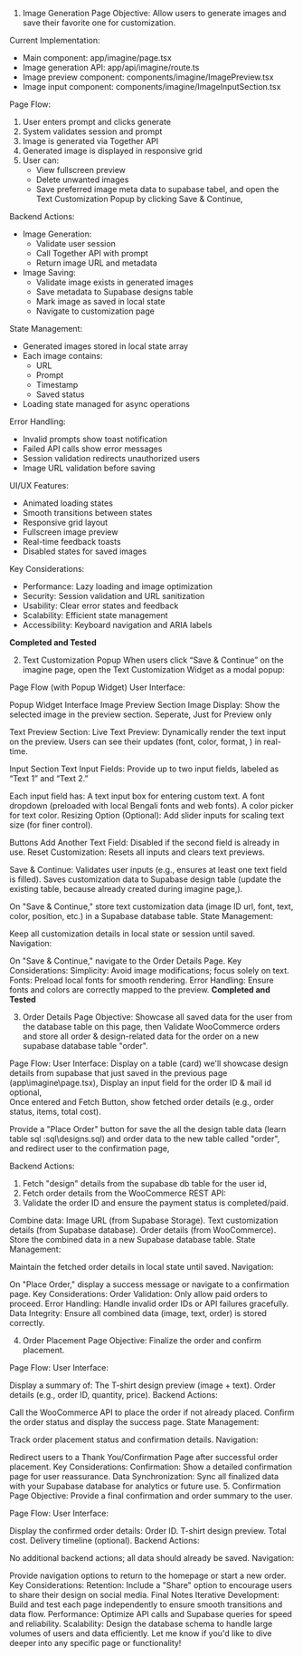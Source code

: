 1. Image Generation Page
Objective: Allow users to generate images and save their favorite one for customization.

Current Implementation:
- Main component: app/imagine/page.tsx
- Image generation API: app/api/imagine/route.ts
- Image preview component: components/imagine/ImagePreview.tsx
- Image input component: components/imagine/ImageInputSection.tsx

Page Flow:
1. User enters prompt and clicks generate
2. System validates session and prompt
3. Image is generated via Together API
4. Generated image is displayed in responsive grid
5. User can:
   - View fullscreen preview
   - Delete unwanted images
   - Save preferred image meta data to supabase tabel, and open the Text Customization Popup by clicking Save & Continue, 

Backend Actions:
- Image Generation:
  - Validate user session
  - Call Together API with prompt
  - Return image URL and metadata
- Image Saving:
  - Validate image exists in generated images
  - Save metadata to Supabase designs table
  - Mark image as saved in local state
  - Navigate to customization page

State Management:
- Generated images stored in local state array
- Each image contains:
  - URL
  - Prompt
  - Timestamp
  - Saved status
- Loading state managed for async operations

Error Handling:
- Invalid prompts show toast notification
- Failed API calls show error messages
- Session validation redirects unauthorized users
- Image URL validation before saving

UI/UX Features:
- Animated loading states
- Smooth transitions between states
- Responsive grid layout
- Fullscreen image preview
- Real-time feedback toasts
- Disabled states for saved images

Key Considerations:
- Performance: Lazy loading and image optimization
- Security: Session validation and URL sanitization
- Usability: Clear error states and feedback
- Scalability: Efficient state management
- Accessibility: Keyboard navigation and ARIA labels

**Completed and Tested**

2. Text Customization Popup
When users click “Save & Continue” on the imagine page, open the Text Customization Widget as a modal popup:

Page Flow (with Popup Widget)
User Interface:

Popup Widget Interface
Image Preview Section
Image Display: Show the selected image in the preview section. Seperate, Just for Preview only

Text Preview Section:
Live Text Preview: Dynamically render the text input on the preview. Users can see their updates (font, color, format, ) in real-time.

Input Section
Text Input Fields: Provide up to two input fields, labeled as “Text 1” and “Text 2.”

Each input field has:
A text input box for entering custom text.
A font dropdown (preloaded with local Bengali fonts and web fonts).
A color picker for text color.
Resizing Option (Optional):
Add slider inputs for scaling text size (for finer control).

Buttons
Add Another Text Field: Disabled if the second field is already in use.
Reset Customization: Resets all inputs and clears text previews.

Save & Continue:
Validates user inputs (e.g., ensures at least one text field is filled).
Saves customization data to Supabase design table (update the existing table, because already created during imagine page,).


On "Save & Continue," store text customization data (image ID url, font, text, color, position, etc.) in a Supabase database table.
State Management:

Keep all customization details in local state or session until saved.
Navigation:

On "Save & Continue," navigate to the Order Details Page.
Key Considerations:
Simplicity: Avoid image modifications; focus solely on text.
Fonts: Preload local fonts for smooth rendering.
Error Handling: Ensure fonts and colors are correctly mapped to the preview.
**Completed and Tested**

3. Order Details Page
Objective: Showcase all saved data for the user from the database table on this page, then Validate WooCommerce orders and store all order & design-related data for the order on a new supabase database table "order".
 

Page Flow:
User Interface:
Display on a table (card) we'll showcase design details from supabase that just saved in the previous page (app\imagine\page.tsx), 
Display an input field for the order ID & mail id optional,  
Once entered and Fetch Button, show fetched order details (e.g., order status, items, total cost). 
 
Provide a "Place Order" button for save the all the design table data (learn table sql :sql\designs.sql) and order data to the new table called "order", and redirect user to the confirmation page, 


Backend Actions:
1. Fetch "design" details from the supabase db table for the user id, 
2. Fetch order details from the WooCommerce REST API:
3. Validate the order ID and ensure the payment status is completed/paid.

Combine data:
Image URL (from Supabase Storage).
Text customization details (from Supabase database).
Order details (from WooCommerce).
Store the combined data in a new Supabase database table.
State Management:

Maintain the fetched order details in local state until saved.
Navigation:

On "Place Order," display a success message or navigate to a confirmation page.
Key Considerations:
Order Validation: Only allow paid orders to proceed.
Error Handling: Handle invalid order IDs or API failures gracefully.
Data Integrity: Ensure all combined data (image, text, order) is stored correctly.


4. Order Placement Page
Objective: Finalize the order and confirm placement.

Page Flow:
User Interface:

Display a summary of:
The T-shirt design preview (image + text).
Order details (e.g., order ID, quantity, price).
Backend Actions:

Call the WooCommerce API to place the order if not already placed.
Confirm the order status and display the success page.
State Management:

Track order placement status and confirmation details.
Navigation:

Redirect users to a Thank You/Confirmation Page after successful order placement.
Key Considerations:
Confirmation: Show a detailed confirmation page for user reassurance.
Data Synchronization: Sync all finalized data with your Supabase database for analytics or future use.
5. Confirmation Page
Objective: Provide a final confirmation and order summary to the user.

Page Flow:
User Interface:

Display the confirmed order details:
Order ID.
T-shirt design preview.
Total cost.
Delivery timeline (optional).
Backend Actions:

No additional backend actions; all data should already be saved.
Navigation:

Provide navigation options to return to the homepage or start a new order.
Key Considerations:
Retention: Include a "Share" option to encourage users to share their design on social media.
Final Notes
Iterative Development: Build and test each page independently to ensure smooth transitions and data flow.
Performance: Optimize API calls and Supabase queries for speed and reliability.
Scalability: Design the database schema to handle large volumes of users and data efficiently.
Let me know if you'd like to dive deeper into any specific page or functionality!
